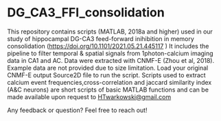 # DG_CA3_FFI_consolidation
This repository contains scripts (MATLAB, 2018a and higher) used in our study of hippocampal DG-CA3 feed-forward inihibition in memory consolidation (https://doi.org/10.1101/2021.05.21.445117 )
It includes the pipeline to filter temporal & spatial signals from 1photon-calcium imaging data in CA1 and AC. Data were extracted with CNMF-E (Zhou et al, 2018). Example data are not provided due to size limitation. Load your original CNMF-E output Source2D file to run the script. 
Scripts used to extract calcium event frequencies,cross-correlation and jaccard similarity index (A&C neurons) are short scripts of basic MATLAB functions and can be made available upon request to HTwarkowski@gmail.com

Any feedback or question? Feel free to reach out!
